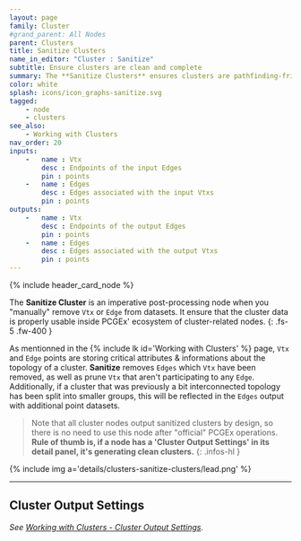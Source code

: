 ```yaml
---
layout: page
family: Cluster
#grand_parent: All Nodes
parent: Clusters
title: Sanitize Clusters
name_in_editor: "Cluster : Sanitize"
subtitle: Ensure clusters are clean and complete
summary: The **Sanitize Clusters** ensures clusters are pathfinding-friendly. Fix broken connections, create new clusters as needed. Customize settings for isolated points, edge positions, and cluster sizes.
color: white
splash: icons/icon_graphs-sanitize.svg
tagged:
    - node
    - clusters
see_also:
    - Working with Clusters
nav_order: 20
inputs:
    -   name : Vtx
        desc : Endpoints of the input Edges
        pin : points
    -   name : Edges
        desc : Edges associated with the input Vtxs
        pin : points
outputs:
    -   name : Vtx
        desc : Endpoints of the output Edges
        pin : points
    -   name : Edges
        desc : Edges associated with the output Vtxs
        pin : points
---
```


{% include header_card_node %}

The **Sanitize Cluster** is an imperative post-processing node when you "manually" remove `Vtx` or `Edge` from datasets. It ensure that the cluster data is properly usable inside PCGEx' ecosystem of cluster-related nodes.
{: .fs-5 .fw-400 } 

As mentionned in the {% include lk id='Working with Clusters' %} page, `Vtx` and `Edge` points are storing critical attributes & informations about the topology of a cluster. **Sanitize** removes `Edges` which `Vtx` have been removed, as well as prune `Vtx` that aren't participating to any `Edge`.  
Additionally, if a cluster that was previously a bit interconnected topology has been split into smaller groups, this will be reflected in the `Edges` output with additional point datasets.

> Note that all cluster nodes output sanitized clusters by design, so there is no need to use this node after "official" PCGEx operations.
> **Rule of thumb is, if a node has a 'Cluster Output Settings' in its detail panel, it's generating clean clusters.**
{: .infos-hl }

{% include img a='details/clusters-sanitize-clusters/lead.png' %}

---
## Cluster Output Settings
*See [Working with Clusters - Cluster Output Settings](/PCGExtendedToolkit/doc-general/working-with-clusters.html#cluster-output-settings).*
